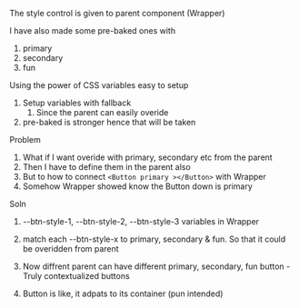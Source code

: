 The style control is given to parent component (Wrapper)

I have also made some pre-baked ones with

1. primary
2. secondary
3. fun

Using the power of CSS variables easy to setup

1. Setup variables with fallback
   1. Since the parent can easily overide
2. pre-baked is stronger hence that will be taken

Problem

1. What if I want overide with primary, secondary etc from the parent
2. Then I have to define them in the parent also
3. But to how to connect `<Button primary ></Button>` with Wrapper
4. Somehow Wrapper showed know the Button down is primary

Soln

1.  --btn-style-1, --btn-style-2, --btn-style-3 variables in Wrapper

2.  match each --btn-style-x to primary, secondary & fun. So that it could be overidden from parent

3.  Now diffrent parent can have different primary, secondary, fun button - Truly contextualized buttons

4.  Button is like, it adpats to its container (pun intended)
